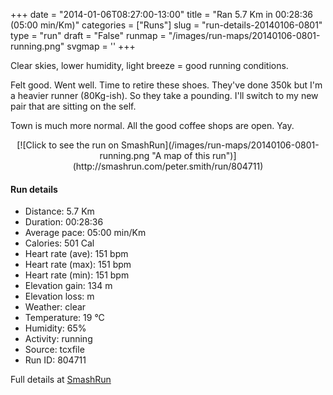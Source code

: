 +++
date = "2014-01-06T08:27:00-13:00"
title = "Ran 5.7 Km in 00:28:36 (05:00 min/Km)"
categories = ["Runs"]
slug = "run-details-20140106-0801"
type = "run"
draft = "False"
runmap = "/images/run-maps/20140106-0801-running.png"
svgmap = '<polyline points="93 48, 98 40, 98 35, 100 32, 86 31, 67 36, 38 60, 37 61, 30 62, 29 64, 11 69, 8 70, 1 66, 0 64, 3 61, 23 48, 24 48, 50 32, 64 39, 71 35, 87 32, 99 35, 99 38">'
+++

Clear skies, lower humidity, light breeze = good running conditions. 

Felt good. Went well. Time to retire these shoes. They've done 350k but I'm a heavier runner (80Kg-ish). So they take a pounding. I'll switch to my new pair that are sitting on the self. 

Town is much more normal. All the good coffee shops are open. Yay. 



<!--more-->

<center>
[![Click to see the run on SmashRun](/images/run-maps/20140106-0801-running.png "A map of this run")](http://smashrun.com/peter.smith/run/804711)
</center>

#### Run details

* Distance: 5.7 Km
* Duration: 00:28:36
* Average pace: 05:00 min/Km
* Calories: 501 Cal
* Heart rate (ave): 151 bpm
* Heart rate (max): 151 bpm
* Heart rate (min): 151 bpm
* Elevation gain: 134 m
* Elevation loss:  m
* Weather: clear
* Temperature: 19 &deg;C
* Humidity: 65%
* Activity: running
* Source: tcxfile
* Run ID: 804711

Full details at [SmashRun](http://smashrun.com/peter.smith/run/804711)
